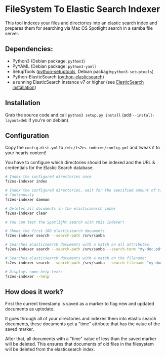 # FileSystem To Elastic Search Indexer

This tool indexes your files and directories into an elastic search index and prepares them for searching 
via Mac OS Spotlight search in a samba file server.

## Dependencies:
- Python3 (Debian package: `python3`)
- PyYAML (Debian package: `python3-yaml`)
- SetupTools ([python-setuptools](https://pypi.org/project/setuptools/), Debian package:`python3-setuptools`)
- Python-ElasticSearch ([python-elasticsearch](https://elasticsearch-py.readthedocs.io/en/v7.17.0/))
- a running ElasticSearch instance v7 or higher (see [ElasticSearch installation](https://www.elastic.co/guide/en/elasticsearch/reference/current/install-elasticsearch.html#install-elasticsearch)) 

## Installation

Grab the source code and call `python3 setup.py install` (add `--install-layout=deb` if you're on debian).

## Configuration

Copy the `config.dist.yml` to `/etc/fs2es-indexer/config.yml` and tweak it to your hearts content!

You have to configure which directories should be indexed and the URL & credentials for the Elastic Search database.

```bash
# Index the configured directories once
fs2es-indexer index

# Index the configured directories, wait for the specified amount of time and index again
# Continously 
fs2es-indexer daemon

# Deletes all documents in the elasticsearch index
fs2es-indexer clear

# You can test the Spotlight search with this indexer!

# Shows the first 100 elasticsearch documents
fs2es-indexer search --search-path /srv/samba

# Searches elasticsearch documents with a match on all attributes:
fs2es-indexer search --search-path /srv/samba --search-term "my-doc.pdf"

# Searches elasticsearch documents with a match on the filename:
fs2es-indexer search --search-path /srv/samba --search-filename "my-doc.pdf"

# Displays some help texts
fs2es-indexer --help
```

## How does it work?

First the current timestamp is saved as a marker to flag new and updated documents as uptodate.

It goes through all of your directories and indexes them into elastic search documents, these documents get a "time" 
attribute that has the value of the saved marker.

After that, all documents with a "time" value of less than the saved marker will be deleted. 
This ensures that documents of old files in the filesystem will be deleted from the elasticsearch index.

